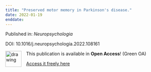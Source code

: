 ```yaml
---
title: "Preserved motor memory in Parkinson's disease."
date: 2022-01-19
enddate:
---
```


Published in: *Neuropsychologia*

DOI: 10.1016/j.neuropsychologia.2022.108161

<img src="https://upload.wikimedia.org/wikipedia/commons/thumb/7/77/Open_Access_logo_PLoS_transparent.svg/800px-Open_Access_logo_PLoS_transparent.svg.png" alt="drawing" width="50" align="left"/> &nbsp;&nbsp;&nbsp;This publication is available in **Open Access**! (Green OA)

&nbsp;&nbsp;&nbsp;[Access it freely here](https://doi.org/10.1101/2021.04.30.441882
)

